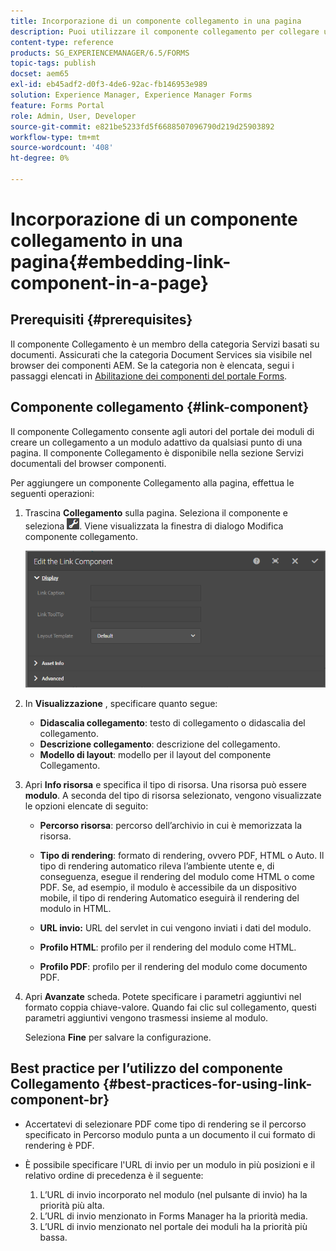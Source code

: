 ```yaml
---
title: Incorporazione di un componente collegamento in una pagina
description: Puoi utilizzare il componente collegamento per collegare un documento adattivo o un modulo adattivo da qualsiasi pagina.
content-type: reference
products: SG_EXPERIENCEMANAGER/6.5/FORMS
topic-tags: publish
docset: aem65
exl-id: eb45adf2-d0f3-4de6-92ac-fb146953e989
solution: Experience Manager, Experience Manager Forms
feature: Forms Portal
role: Admin, User, Developer
source-git-commit: e821be5233fd5f6688507096790d219d25903892
workflow-type: tm+mt
source-wordcount: '408'
ht-degree: 0%

---
```


# Incorporazione di un componente collegamento in una pagina{#embedding-link-component-in-a-page}

## Prerequisiti {#prerequisites}

Il componente Collegamento è un membro della categoria Servizi basati su documenti. Assicurati che la categoria Document Services sia visibile nel browser dei componenti AEM. Se la categoria non è elencata, segui i passaggi elencati in [Abilitazione dei componenti del portale Forms](/help/forms/using/enabling-forms-portal-components.md).

## Componente collegamento {#link-component}

Il componente Collegamento consente agli autori del portale dei moduli di creare un collegamento a un modulo adattivo da qualsiasi punto di una pagina. Il componente Collegamento è disponibile nella sezione Servizi documentali del browser componenti.

Per aggiungere un componente Collegamento alla pagina, effettua le seguenti operazioni:

1. Trascina **Collegamento** sulla pagina. Seleziona il componente e seleziona ![cmppr](assets/cmppr.png). Viene visualizzata la finestra di dialogo Modifica componente collegamento.

   ![edit-link-component](assets/edit-link-component.png)

1. In **Visualizzazione** , specificare quanto segue:

   * **Didascalia collegamento**: testo di collegamento o didascalia del collegamento.
   * **Descrizione collegamento**: descrizione del collegamento.
   * **Modello di layout**: modello per il layout del componente Collegamento.

1. Apri **Info risorsa** e specifica il tipo di risorsa. Una risorsa può essere **modulo**. A seconda del tipo di risorsa selezionato, vengono visualizzate le opzioni elencate di seguito:

   * **Percorso risorsa**: percorso dell’archivio in cui è memorizzata la risorsa.

   * **Tipo di rendering**: formato di rendering, ovvero PDF, HTML o Auto. Il tipo di rendering automatico rileva l’ambiente utente e, di conseguenza, esegue il rendering del modulo come HTML o come PDF. Se, ad esempio, il modulo è accessibile da un dispositivo mobile, il tipo di rendering Automatico eseguirà il rendering del modulo in HTML.
   * **URL invio:**  URL del servlet in cui vengono inviati i dati del modulo.
   * **Profilo HTML**: profilo per il rendering del modulo come HTML.
   * **Profilo PDF**: profilo per il rendering del modulo come documento PDF.

1. Apri **Avanzate** scheda. Potete specificare i parametri aggiuntivi nel formato coppia chiave-valore. Quando fai clic sul collegamento, questi parametri aggiuntivi vengono trasmessi insieme al modulo.

   Seleziona **Fine** per salvare la configurazione.

## Best practice per l’utilizzo del componente Collegamento {#best-practices-for-using-link-component-br}

* Accertatevi di selezionare PDF come tipo di rendering se il percorso specificato in Percorso modulo punta a un documento il cui formato di rendering è PDF.
* È possibile specificare l&#39;URL di invio per un modulo in più posizioni e il relativo ordine di precedenza è il seguente:

   1. L’URL di invio incorporato nel modulo (nel pulsante di invio) ha la priorità più alta.
   1. L’URL di invio menzionato in Forms Manager ha la priorità media.
   1. L’URL di invio menzionato nel portale dei moduli ha la priorità più bassa.

